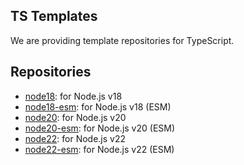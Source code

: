 ## TS Templates

We are providing template repositories for TypeScript.

## Repositories

- [node18](https://github.com/ts-templates/node18): for Node.js v18
- [node18-esm](https://github.com/ts-templates/node18-esm): for Node.js v18 (ESM)
- [node20](https://github.com/ts-templates/node20): for Node.js v20
- [node20-esm](https://github.com/ts-templates/node20-esm): for Node.js v20 (ESM)
- [node22](https://github.com/ts-templates/node22): for Node.js v22
- [node22-esm](https://github.com/ts-templates/node22-esm): for Node.js v22 (ESM)
